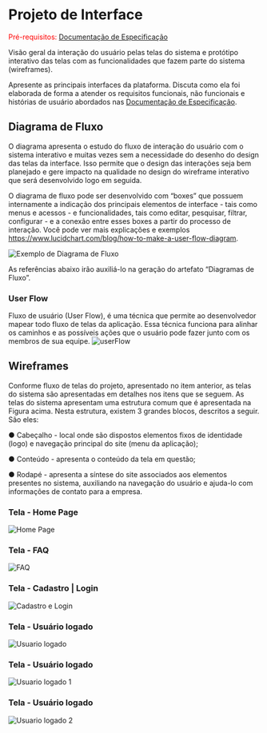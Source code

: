 
# Projeto de Interface

<span style="color:red">Pré-requisitos: <a href="02-Especificação do Projeto.md"> Documentação de Especificação</a></span>

Visão geral da interação do usuário pelas telas do sistema e protótipo interativo das telas com as funcionalidades que fazem parte do sistema (wireframes).

 Apresente as principais interfaces da plataforma. Discuta como ela foi elaborada de forma a atender os requisitos funcionais, não funcionais e histórias de usuário abordados nas <a href="02-Especificação do Projeto.md"> Documentação de Especificação</a>.

## Diagrama de Fluxo

O diagrama apresenta o estudo do fluxo de interação do usuário com o sistema interativo e  muitas vezes sem a necessidade do desenho do design das telas da interface. Isso permite que o design das interações seja bem planejado e gere impacto na qualidade no design do wireframe interativo que será desenvolvido logo em seguida.

O diagrama de fluxo pode ser desenvolvido com “boxes” que possuem internamente a indicação dos principais elementos de interface - tais como menus e acessos - e funcionalidades, tais como editar, pesquisar, filtrar, configurar - e a conexão entre esses boxes a partir do processo de interação. Você pode ver mais explicações e exemplos https://www.lucidchart.com/blog/how-to-make-a-user-flow-diagram.

![Exemplo de Diagrama de Fluxo](img/diagramafluxo2.jpg)

As referências abaixo irão auxiliá-lo na geração do artefato “Diagramas de Fluxo”.

### User Flow
Fluxo de usuário (User Flow), é uma técnica que permite ao desenvolvedor mapear todo fluxo de telas da aplicação. Essa técnica funciona para alinhar os caminhos e as possíveis ações que o usuário pode fazer junto com os membros de sua equipe.
![userFlow](img/UserFlow.png)


## Wireframes

Conforme fluxo de telas do projeto, apresentado no item anterior, as telas do sistema são apresentadas em detalhes nos itens que se seguem. As telas do sistema apresentam uma estrutura comum que é apresentada na Figura acima. Nesta estrutura, existem 3 grandes blocos, descritos a seguir. São eles:

● Cabeçalho - local onde são dispostos elementos fixos de identidade (logo) e navegação principal do site (menu da aplicação);

● Conteúdo - apresenta o conteúdo da tela em questão;

● Rodapé - apresenta a síntese do site associados aos elementos presentes no sistema, auxiliando na navegação do usuário e ajuda-lo com informações de contato para a empresa.

### Tela - Home Page
![Home Page](img/Wireframe-YourMoney(0).png)

### Tela - FAQ
![FAQ](img/Wireframe-YourMoney(1).png)

### Tela - Cadastro | Login
![Cadastro e Login](img/Wireframe-YourMoney(2).png)

### Tela - Usuário logado
![Usuario logado](img/Wireframe-YourMoney(3).png)

### Tela - Usuário logado
![Usuario logado 1](img/Wireframe-YourMoney(4).png)

### Tela - Usuário logado
![Usuario logado 2](img/Wireframe-YourMoney(5).png)









